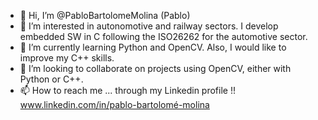 - 👋 Hi, I’m @PabloBartolomeMolina (Pablo)
- 👀 I’m interested in autonomotive and railway sectors. I develop embedded SW in C following the ISO26262 for the automotive sector. 
- 🌱 I’m currently learning Python and OpenCV. Also, I would like to improve my C++ skills.
- 💞️ I’m looking to collaborate on projects using OpenCV, either with Python or C++.
- 📫 How to reach me ... through my Linkedin profile !! www.linkedin.com/in/pablo-bartolomé-molina


<!---
PabloBartolomeMolina/PabloBartolomeMolina is a ✨ special ✨ repository because its `README.md` (this file) appears on your GitHub profile.
You can click the Preview link to take a look at your changes.
--->
